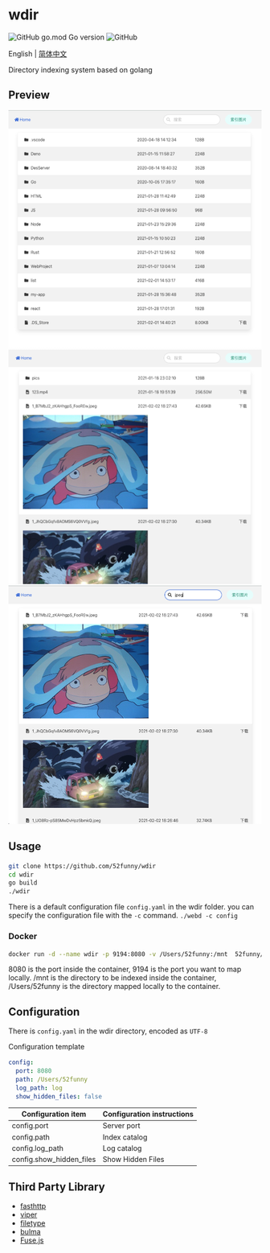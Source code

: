 # wdir

![GitHub go.mod Go version](https://img.shields.io/github/go-mod/go-version/52funny/wdir)
![GitHub](https://img.shields.io/github/license/52funny/wdir)

English | [简体中文](https://github.com/52funny/wdir/blob/master/README_zhCN.md)

Directory indexing system based on golang

## Preview

![1](https://raw.githubusercontent.com/52funny/wdir/master/pics/1.png)
![2](https://raw.githubusercontent.com/52funny/wdir/master/pics/2.png)
![3](https://raw.githubusercontent.com/52funny/wdir/master/pics/3.png)

## Usage

```sh
git clone https://github.com/52funny/wdir
cd wdir
go build
./wdir
```

There is a default configuration file `config.yaml` in the wdir folder. you can specify the configuration file with the `-c` command.
`./webd -c config`

### Docker

```sh
docker run -d --name wdir -p 9194:8080 -v /Users/52funny:/mnt  52funny/wdir
```

8080 is the port inside the container, 9194 is the port you want to map locally. /mnt is the directory to be indexed inside the container, /Users/52funny is the directory mapped locally to the container.

## Configuration

There is `config.yaml` in the wdir directory, encoded as `UTF-8`

Configuration template

```yaml
config:
  port: 8080
  path: /Users/52funny
  log_path: log
  show_hidden_files: false
```

| Configuration item       | Configuration instructions |
| ------------------------ | -------------------------- |
| config.port              | Server port                |
| config.path              | Index catalog              |
| config.log_path          | Log catalog                |
| config.show_hidden_files | Show Hidden Files          |

## Third Party Library

- [fasthttp](https://github.com/valyala/fasthttp)
- [viper](https://github.com/spf13/viper)
- [filetype](https://github.com/h2non/filetype)
- [bulma](https://github.com/jgthms/bulma)
- [Fuse.js](https://github.com/krisk/Fuse)
